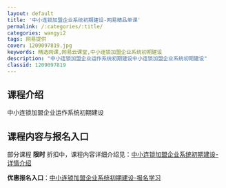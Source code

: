```yaml
---
layout: default
title: '中小连锁加盟企业系统初期建设-网易精品单课'
permalink: /:categories/:title/
categories: wangyi2
tags: 网易提供
cover: 1209097819.jpg
keywords: 精选网课,网易云课堂,中小连锁加盟企业系统初期建设
description: "中小连锁加盟企业运作系统初期建设中小连锁加盟企业系统初期建设"
classid: 1209097819
---
```


## 课程介绍

中小连锁加盟企业运作系统初期建设

## 课程内容与报名入口

部分课程 **限时** 折扣中，课程内容详细介绍见：[中小连锁加盟企业系统初期建设-详情介绍](https://study.163.com/course/introduction/1209097819.htm?share=1&shareId=1025206652&utm_campaign=share&utm_medium=iphoneShare&utm_source=&utm_u=1025206652)

**优惠报名入口**：[中小连锁加盟企业系统初期建设-报名学习](https://study.163.com/course/introduction/1209097819.htm?share=1&shareId=1025206652&utm_campaign=share&utm_medium=iphoneShare&utm_source=&utm_u=1025206652)

